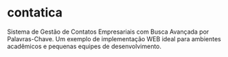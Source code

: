 # contatica
Sistema de Gestão de Contatos Empresariais com Busca Avançada por Palavras-Chave. Um exemplo de implementação WEB ideal para ambientes acadêmicos e pequenas equipes de desenvolvimento.
